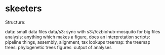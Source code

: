 # skeeters

Structure:

data: small data files
data/s3: sync with s3://czbiohub-mosquito for big files
analysis: anything which makes a figure, does an interpretation
scripts: pipeline things, assembly, alignment, tax lookups
treemap: the treemap
trees: phylogenetic trees
figures: output of analyses
